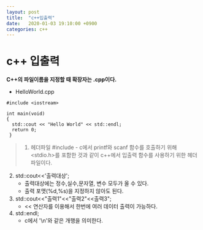 ```yaml
---
layout: post
title:  "c++입출력"
date:   2020-01-03 19:10:00 +0900
categories: c++
---
```


# c++ 입출력

__C++의 파일이름을 지정할 때 확장자는 .cpp이다.__


- HelloWorld.cpp
```
#include <iostream>

int main(void)
{
  std::cout << "Hello World" << std::endl;
  return 0;
 }
 ```
 
> 1. 헤더파일 #include <iostream>
     - c에서 printf와 scanf 함수를 호출하기 위해 <stdio.h>를 포함한 것과 같이 c++에서 입출력 함수를 사용하기 위한 헤더파일이다.
  2. std::cout<<'출력대상';
     - 출력대상에는 정수,실수,문자열, 변수 모두가 올 수 있다. 
     - 출력 포맷(%d,%s)을 지정하지 않아도 된다.
  3. std::cout<<"출력1"<<"출력2"<<출력3";
     - << 연산자를 이용해서 한번에 여러 데이터 출력이 가능하다. 
  4. std::endl;
     - c에서 '\n'와 같은 개행을 의미한다. 
  

 
